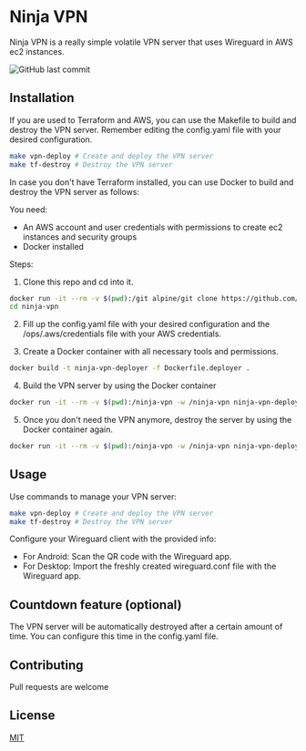 # Ninja VPN

Ninja VPN is a really simple volatile VPN server that uses Wireguard in AWS ec2 instances.

![GitHub last commit](https://img.shields.io/github/last-commit/gerardVM/ninja-vpn)

## Installation

If you are used to Terraform and AWS, you can use the Makefile to build and destroy the VPN server. Remember editing the config.yaml file with your desired configuration.

```bash
make vpn-deploy # Create and deploy the VPN server
make tf-destroy # Destroy the VPN server
```

In case you don't have Terraform installed, you can use Docker to build and destroy the VPN server as follows:

You need:
- An AWS account and user credentials with permissions to create ec2 instances and security groups
- Docker installed

Steps:

1. Clone this repo and cd into it.
```bash
docker run -it --rm -v $(pwd):/git alpine/git clone https://github.com/gerardVM/ninja-vpn.git
cd ninja-vpn
```

2. Fill up the config.yaml file with your desired configuration and the /ops/.aws/credentials file with your AWS credentials. 

3. Create a Docker container with all necessary tools and permissions.
```bash
docker build -t ninja-vpn-deployer -f Dockerfile.deployer .
```

4. Build the VPN server by using the Docker container
```bash
docker run -it --rm -v $(pwd):/ninja-vpn -w /ninja-vpn ninja-vpn-deployer "make vpn-deploy"
```

5. Once you don't need the VPN anymore, destroy the server by using the Docker container again.
```bash
docker run -it --rm -v $(pwd):/ninja-vpn -w /ninja-vpn ninja-vpn-deployer "make tf-destroy"
```

## Usage

Use commands to manage your VPN server:

```bash
make vpn-deploy # Create and deploy the VPN server
make tf-destroy # Destroy the VPN server
```

Configure your Wireguard client with the provided info:

- For Android: Scan the QR code with the Wireguard app.
- For Desktop: Import the freshly created wireguard.conf file with the Wireguard app.

## Countdown feature (optional)

The VPN server will be automatically destroyed after a certain amount of time. You can configure this time in the config.yaml file.

## Contributing

Pull requests are welcome

## License

[MIT](LICENSE.txt)